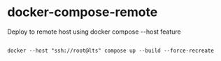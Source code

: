 # docker-compose-remote

Deploy to remote host using docker compose --host feature
```
```
	docker --host "ssh://root@lts" compose up --build --force-recreate 
```
```
